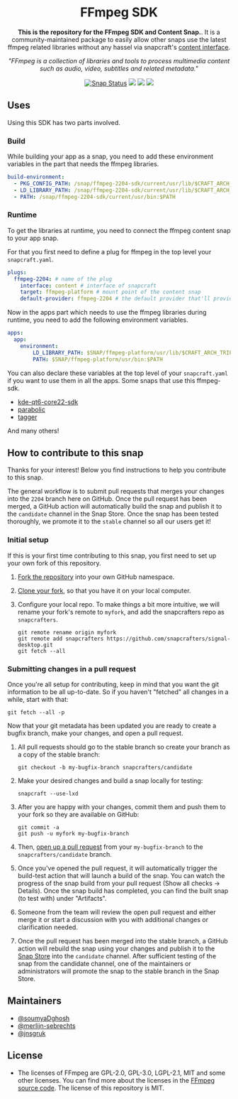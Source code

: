 <h1 align="center">
  FFmpeg SDK
</h1>

<p align="center"><b>This is the repository for the FFmpeg SDK and Content Snap.</b>. It is a community-maintained package to easily allow other snaps use the latest ffmpeg related libraries without any hassel via snapcraft's <a href="https://snapcraft.io/docs/content-interface">content interface</a>.</p>

<p align="center"><i>"FFmpeg is a collection of libraries and tools to process multimedia content such as audio, video, subtitles and related metadata."</i></p>

<p align="center">
<a href="https://snapcraft.io/signal-desktop"><img src="https://snapcraft.io/signal-desktop/badge.svg" alt="Snap Status"></a>
<a href="https://github.com/snapcrafters/signal-desktop/actions/workflows/sync-version-with-upstream.yml"><img src="https://github.com/snapcrafters/signal-desktop/actions/workflows/sync-version-with-upstream.yml/badge.svg"></a>
<a href="https://github.com/snapcrafters/signal-desktop/actions/workflows/release-to-candidate.yaml"><img src="https://github.com/snapcrafters/signal-desktop/actions/workflows/release-to-candidate.yaml/badge.svg"></a>
<a href="https://github.com/snapcrafters/signal-desktop/actions/workflows/promote-to-stable.yml"><img src="https://github.com/snapcrafters/signal-desktop/actions/workflows/promote-to-stable.yml/badge.svg"></a>
</p>

## Uses

Using this SDK has two parts involved. 

### Build

While building your app as a snap, you need to add these environment variables in the part that needs the ffmpeg libraries.

```yaml
build-environment:
  - PKG_CONFIG_PATH: /snap/ffmpeg-2204-sdk/current/usr/lib/$CRAFT_ARCH_TRIPLET_BUILD_FOR/pkgconfig
  - LD_LIBRARY_PATH: /snap/ffmpeg-2204-sdk/current/usr/lib/$CRAFT_ARCH_TRIPLET_BUILD_FOR
  - PATH: /snap/ffmpeg-2204-sdk/current/usr/bin:$PATH
```

### Runtime

To get the libraries at runtime, you need to connect the ffmpeg content snap to your app snap.

For that you first need to define a plug for ffmpeg in the top level your `snapcraft.yaml`.
```yaml
plugs:
  ffmpeg-2204: # name of the plug
    interface: content # interface of snapcraft
    target: ffmpeg-platform # mount point of the content snap
    default-provider: ffmpeg-2204 # the default provider that'll provide this library
```
Now in the apps part which needs to use the ffmpeg libraries during runtime, you need to add the following environment variables.

```yaml
apps:
  app:
    environment:
        LD_LIBRARY_PATH: $SNAP/ffmpeg-platform/usr/lib/$CRAFT_ARCH_TRIPLET_BUILD_FOR:$LD_LIBRARY_PATH
        PATH: $SNAP/ffmpeg-platform/usr/bin:$PATH
```
You can also declare these variables at the top level of your `snapcraft.yaml` if you want to use them in all the apps. Some snaps that use this ffmpeg-sdk.

- [kde-qt6-core22-sdk](https://invent.kde.org/neon/snap-packaging/kde-qt6-core-sdk/-/blob/master/snapcraft.yaml?ref_type=heads)
- [parabolic](https://github.com/NickvisionApps/Parabolic/blob/main/snap/snapcraft.yaml)
- [tagger](https://github.com/NickvisionApps/Tagger/blob/main/snap/snapcraft.yaml)

And many others!

## How to contribute to this snap

Thanks for your interest! Below you find instructions to help you contribute to this snap.

The general workflow is to submit pull requests that merges your changes into the `2204` branch here on GitHub. Once the pull request has been merged, a GitHub action will automatically build the snap and publish it to the `candidate` channel in the Snap Store. Once the snap has been tested thoroughly, we promote it to the `stable` channel so all our users get it!

### Initial setup

If this is your first time contributing to this snap, you first need to set up your own fork of this repository.

1. [Fork the repository](https://docs.github.com/en/github/getting-started-with-github/fork-a-repo) into your own GitHub namespace.
2. [Clone your fork](https://git-scm.com/book/en/v2/Git-Basics-Getting-a-Git-Repository), so that you have it on your local computer.
3. Configure your local repo. To make things a bit more intuitive, we will rename your fork's remote to `myfork`, and add the snapcrafters repo as `snapcrafters`.

   ```shell
   git remote rename origin myfork
   git remote add snapcrafters https://github.com/snapcrafters/signal-desktop.git
   git fetch --all
   ```

### Submitting changes in a pull request

Once you're all setup for contributing, keep in mind that you want the git information to be all up-to-date. So if you haven't "fetched" all changes in a while, start with that:

```shell
git fetch --all -p
```

Now that your git metadata has been updated you are ready to create a bugfix branch, make your changes, and open a pull request.

1. All pull requests should go to the stable branch so create your branch as a copy of the stable branch:

   ```shell
   git checkout -b my-bugfix-branch snapcrafters/candidate
   ```

2. Make your desired changes and build a snap locally for testing:

   ```shell
   snapcraft --use-lxd
   ```

3. After you are happy with your changes, commit them and push them to your fork so they are available on GitHub:

   ```shell
   git commit -a
   git push -u myfork my-bugfix-branch
   ```

4. Then, [open up a pull request](https://docs.github.com/en/github/collaborating-with-issues-and-pull-requests/about-pull-requests) from your `my-bugfix-branch` to the `snapcrafters/candidate` branch.
5. Once you've opened the pull request, it will automatically trigger the build-test action that will launch a build of the snap. You can watch the progress of the snap build from your pull request (Show all checks -> Details). Once the snap build has completed, you can find the built snap (to test with) under "Artifacts".
6. Someone from the team will review the open pull request and either merge it or start a discussion with you with additional changes or clarification needed.
7. Once the pull request has been merged into the stable branch, a GitHub action will rebuild the snap using your changes and publish it to the [Snap Store](https://snapcraft.io/signal-desktop) into the `candidate` channel. After sufficient testing of the snap from the candidate channel, one of the maintainers or administrators will promote the snap to the stable branch in the Snap Store.

## Maintainers

- [@soumyaDghosh](https://github.com/soumyaDghosh/)
- [@merlijn-sebrechts](https://github.com/merlijn-sebrechts/)
- [@jnsgruk](https://github.com/jnsgruk/)

## License

- The licenses of FFmpeg are GPL-2.0, GPL-3.0, LGPL-2.1, MIT and some other licenses. You can find more about the licenses in the [FFmpeg source code](https://github.com/FFmpeg/FFmpeg?tab=License-1-ov-file). The license of this repository is MIT.